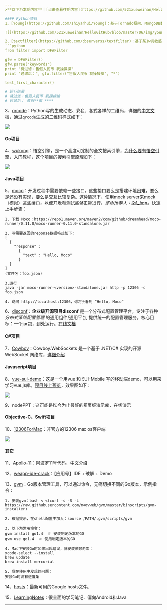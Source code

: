 ```yaml
---
>**以下为本期内容**｜[点击查看往期内容](https://github.com/521xueweihan/HelloGitHub)

#### Python项目
1、[Young](https://github.com/shiyanhui/Young)：基于Tornado框架、MongoDB数据库，写的功能丰富的社区项目。详细的[安装步骤](https://github.com/shiyanhui/Young/blob/master/README_CN.md)，适合学习如何创建社区类web app。[在线预览](http://beyoung.io/)，项目运行效果图：

![](https://github.com/521xueweihan/HelloGitHub/blob/master/06/img/young-show-min.png)

2、[textfilter](https://github.com/observerss/textfilter)：基于某1w词敏感词库，用Python实现几种不同的过滤方式。**用于过滤敏感词的实用模块**，示例代码：
```python
from filter import DFAFilter

gfw = DFAFilter()
gfw.parse("keywords")
print "待过滤：售假人民币 我操操操"
print "过滤后：", gfw.filter("售假人民币 我操操操", "*")

test_first_character()

# 运行结果
# 待过滤：售假人民币 我操操操
# 过滤后： 售假**币 ****
```

3、[qrcode](https://github.com/sylnsfar/qrcode)：Python写的生成动态、彩色、各式各样的二维码，详细的[中文文档](https://github.com/sylnsfar/qrcode/blob/master/README-cn.md)，通过`qrcode`生成的二维码样式如下：

![](https://github.com/521xueweihan/HelloGitHub/blob/master/06/img/qrcode-show-min.png)

#### Go项目
4、[wukong](https://github.com/huichen/wukong)：悟空引擎，是一个高度可定制的全文搜索引擎，[为什么要有悟空引擎](https://github.com/huichen/wukong/blob/master/docs/why_wukong.md)，[入门教程](https://github.com/huichen/wukong/blob/master/docs/codelab.md)，这个项目的搜索引擎原理如下：

![](https://github.com/521xueweihan/HelloGitHub/blob/master/06/img/wukong-show-min.png)

#### Java项目
5、[moco](https://github.com/dreamhead/moco)：开发过程中需要依赖一些接口，这些接口要么是搭建环境困难，要么是还没有实现，要么是交互比较复杂。这种情况下，使用mock server来mock（模拟）这些接口，以便开发和测试能够正常进行，*感谢推荐人：[QA_imp](https://home.cnblogs.com/u/bu1tcat/)*。快速上手步骤：
```
1. 下载 Moco：https://repo1.maven.org/maven2/com/github/dreamhead/moco-runner/0.11.0/moco-runner-0.11.0-standalone.jar

2. 写需要返回的reponse数据格式如下：
[
  {
    "response" :
      {
        "text" : "Hello, Moco"
      }
  }
]
(文件名：foo.json)

3.运行
java -jar moco-runner-<version>-standalone.jar http -p 12306 -c foo.json

4. 访问 http://localhost:12306，你将会看到 “Hello, Moco”
```

6、[disconf](https://github.com/knightliao/disconf)：**企业级开源项目disconf** 是一个分布式配置管理平台，专注于各种 *分布式系统配置管理* 的通用组件/通用平台, 提供统一的配置管理服务。核心目标：一个jar包，到处运行。[在线文档](http://disconf.readthedocs.io/zh_CN/latest/index.html)

#### C#项目
7、[Cowboy](https://github.com/gaochundong/Cowboy)：Cowboy.WebSockets 是一个基于 .NET/C# 实现的开源 WebSocket 网络库，[详细介绍](http://www.cnblogs.com/gaochundong/p/cowboy_websockets.html)

#### Javascript项目
8、[vue-sui-demo](https://github.com/eteplus/vue-sui-demo)：这是一个用vue 和 SUI-Mobile 写的移动端demo，可以用来学习vue.js库。[项目线上预览](http://eteplus.github.io/vue-sui-demo)，效果图如下：

![](https://github.com/521xueweihan/HelloGitHub/blob/master/06/img/vue-sui-demo-show-min.png)

9、[nodePPT](https://github.com/ksky521/nodePPT)：这可能是迄今为止最好的网页版演示库，[在线演示](http://qdemo.sinaapp.com/)

#### Objective-C、Swift项目
10、[12306ForMac](https://github.com/fancymax/12306ForMac)：非官方的12306 mac os客户端

![](https://github.com/521xueweihan/HelloGitHub/blob/master/06/img/12306ForMac-show-min.png)


#### 其它
11、[Apollo-11](https://github.com/chrislgarry/Apollo-11)：阿波罗11号代码，[中文介绍](https://github.com/chrislgarry/Apollo-11/blob/master/README.zh_cn.md)

12、[weapp-ide-crack](https://github.com/gavinkwoe/weapp-ide-crack)：【应用号】IDE + 破解 + Demo

13、[gvm](https://github.com/moovweb/gvm)：Go版本管理工具，可以通过命令，无痛切换不同的Go版本，示例指令：
```
1. 安装gvm：bash < <(curl -s -S -L https://raw.githubusercontent.com/moovweb/gvm/master/binscripts/gvm-installer)

2. 根据提示，在shell配置中加入：source /PATH/.gvm/scripts/gvm

3. 以下为常用命令：
gvm install go1.4  ＃ 安装制定版本的GO
gvm use go1.4  ＃ 使用制定版本的GO

4. Mac下安装Go时如果出现错误，就安装依赖的库：
xcode-select --install
brew update
brew install mercurial

5. 我在使用中发现的问题：
安装Go时没有进度条
```

14、[hosts](https://github.com/racaljk/hosts)：最新可用的Google hosts文件。

15、[LearningNotes](https://github.com/GeniusVJR/LearningNotes)：很全面的学习笔记，偏向Android和Java

---
```

